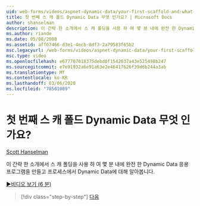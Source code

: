```yaml
---
uid: web-forms/videos/aspnet-dynamic-data/your-first-scaffold-and-what-is-dynamic-data
title: 첫 번째 스 캐 폴드 Dynamic Data 무엇 인가요? | Microsoft Docs
author: shanselman
description: 이 간략 한 소개에서 스 캐 폴딩을 사용 하 여 몇 분 내에 완전 한 Dynamic Data 응용 프로그램을 만들고 프로세스에서 Dynamic Data에 대해 알아봅니다.
ms.author: riande
ms.date: 05/08/2008
ms.assetid: aff67466-d3e1-4ecb-8df3-2a79583f65b2
msc.legacyurl: /web-forms/videos/aspnet-dynamic-data/your-first-scaffold-and-what-is-dynamic-data
msc.type: video
ms.openlocfilehash: e677707018375debd0f1542037a43e525498b247
ms.sourcegitcommit: e7e91932a6e91a63e2e46417626f39d6b244a3ab
ms.translationtype: MT
ms.contentlocale: ko-KR
ms.lasthandoff: 03/06/2020
ms.locfileid: "78501089"
---
```

# <a name="your-first-scaffold-and-what-is-dynamic-data"></a>첫 번째 스 캐 폴드 Dynamic Data 무엇 인가요?

[Scott Hanselman](https://github.com/shanselman)

이 간략 한 소개에서 스 캐 폴딩을 사용 하 여 몇 분 내에 완전 한 Dynamic Data 응용 프로그램을 만들고 프로세스에서 Dynamic Data에 대해 알아봅니다.

[&#9654;비디오 보기 (6 분)](https://channel9.msdn.com/Blogs/ASP-NET-Site-Videos/your-first-scaffold-and-what-is-dynamic-data)

> [!div class="step-by-step"]
> [다음](how-do-i-enable-inline-gridview-editing.md)
